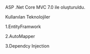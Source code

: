 ASP .Net Core MVC 7.0 ile oluşturuldu.

Kullanılan Teknolojiler

1.EntityFramwork

2.AutoMapper

3.Dependcy Injection

